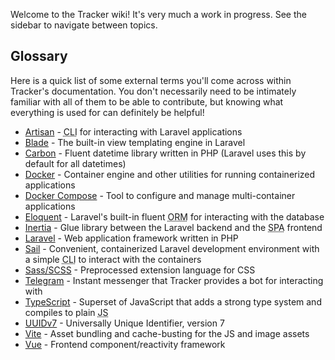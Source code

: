 Welcome to the Tracker wiki! It's very much a work in progress.
See the sidebar to navigate between topics.

## Glossary

Here is a quick list of some external terms you'll come across within Tracker's documentation.
You don't necessarily need to be intimately familiar with all of them to be able to contribute, but knowing what everything is used for can definitely be helpful!

-   [Artisan](https://laravel.com/docs/11.x/artisan) - <abbr title="Command-line interface">CLI</abbr> for interacting with Laravel applications
-   [Blade](https://laravel.com/docs/11.x/blade) - The built-in view templating engine in Laravel
-   [Carbon](https://carbon.nesbot.com/docs/) - Fluent datetime library written in PHP (Laravel uses this by default for all datetimes)
-   [Docker](https://www.docker.com/) - Container engine and other utilities for running containerized applications
-   [Docker Compose](https://docs.docker.com/compose/) - Tool to configure and manage multi-container applications
-   [Eloquent](https://laravel.com/docs/11.x/eloquent) - Laravel's built-in fluent <abbr title="Object Relational Mapper">ORM</abbr> for interacting with the database
-   [Inertia](https://inertiajs.com/) - Glue library between the Laravel backend and the <abbr title="Single-page application">SPA</abbr> frontend
-   [Laravel](https://laravel.com/) - Web application framework written in PHP
-   [Sail](https://laravel.com/docs/11.x/sail) - Convenient, containerized Laravel development environment with a simple <abbr title="Command-line interface">CLI</abbr> to interact with the containers
-   [Sass/SCSS](https://sass-lang.com/) - Preprocessed extension language for CSS
-   [Telegram](https://telegram.org/) - Instant messenger that Tracker provides a bot for interacting with
-   [TypeScript](https://www.typescriptlang.org/) - Superset of JavaScript that adds a strong type system and compiles to plain <abbr title="JavaScript">JS</abbr>
-   [UUIDv7](https://www.ietf.org/archive/id/draft-peabody-dispatch-new-uuid-format-01.html#name-uuidv7-layout-and-bit-order) - Universally Unique Identifier, version 7
-   [Vite](https://vitejs.dev/) - Asset bundling and cache-busting for the JS and image assets
-   [Vue](https://vuejs.org/) - Frontend component/reactivity framework
